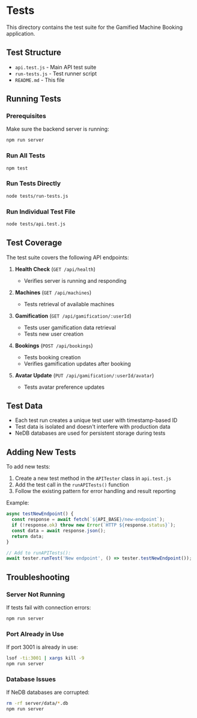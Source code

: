 # Tests

This directory contains the test suite for the Gamified Machine Booking application.

## Test Structure

- `api.test.js` - Main API test suite
- `run-tests.js` - Test runner script
- `README.md` - This file

## Running Tests

### Prerequisites
Make sure the backend server is running:
```bash
npm run server
```

### Run All Tests
```bash
npm test
```

### Run Tests Directly
```bash
node tests/run-tests.js
```

### Run Individual Test File
```bash
node tests/api.test.js
```

## Test Coverage

The test suite covers the following API endpoints:

1. **Health Check** (`GET /api/health`)
   - Verifies server is running and responding

2. **Machines** (`GET /api/machines`)
   - Tests retrieval of available machines

3. **Gamification** (`GET /api/gamification/:userId`)
   - Tests user gamification data retrieval
   - Tests new user creation

4. **Bookings** (`POST /api/bookings`)
   - Tests booking creation
   - Verifies gamification updates after booking

5. **Avatar Update** (`PUT /api/gamification/:userId/avatar`)
   - Tests avatar preference updates

## Test Data

- Each test run creates a unique test user with timestamp-based ID
- Test data is isolated and doesn't interfere with production data
- NeDB databases are used for persistent storage during tests

## Adding New Tests

To add new tests:

1. Create a new test method in the `APITester` class in `api.test.js`
2. Add the test call in the `runAPITests()` function
3. Follow the existing pattern for error handling and result reporting

Example:
```javascript
async testNewEndpoint() {
  const response = await fetch(`${API_BASE}/new-endpoint`);
  if (!response.ok) throw new Error(`HTTP ${response.status}`);
  const data = await response.json();
  return data;
}

// Add to runAPITests():
await tester.runTest('New endpoint', () => tester.testNewEndpoint());
```

## Troubleshooting

### Server Not Running
If tests fail with connection errors:
```bash
npm run server
```

### Port Already in Use
If port 3001 is already in use:
```bash
lsof -ti:3001 | xargs kill -9
npm run server
```

### Database Issues
If NeDB databases are corrupted:
```bash
rm -rf server/data/*.db
npm run server
``` 